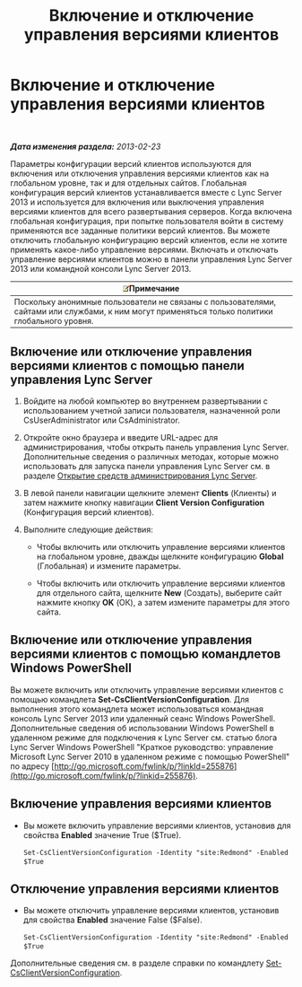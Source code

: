 ﻿---
title: Включение и отключение управления версиями клиентов
TOCTitle: Включение и отключение управления версиями клиентов
ms:assetid: 33a98cb9-a979-4bb6-afb2-512f601d7ac5
ms:mtpsurl: https://technet.microsoft.com/ru-ru/library/JJ898475(v=OCS.15)
ms:contentKeyID: 52058185
ms.date: 05/19/2016
mtps_version: v=OCS.15
ms.translationtype: HT
---

# Включение и отключение управления версиями клиентов

 

_**Дата изменения раздела:** 2013-02-23_

Параметры конфигурации версий клиентов используются для включения или отключения управления версиями клиентов как на глобальном уровне, так и для отдельных сайтов. Глобальная конфигурация версий клиентов устанавливается вместе с Lync Server 2013 и используется для включения или выключения управления версиями клиентов для всего развертывания серверов. Когда включена глобальная конфигурация, при попытке пользователя войти в систему применяются все заданные политики версий клиентов. Вы можете отключить глобальную конфигурацию версий клиентов, если не хотите применять какое-либо управление версиями. Включать и отключать управление версиями клиентов можно в панели управления Lync Server 2013 или командной консоли Lync Server 2013.

<table>
<thead>
<tr class="header">
<th><img src="images/Gg398412.note(OCS.15).gif" title="note" alt="note" />Примечание</th>
</tr>
</thead>
<tbody>
<tr class="odd">
<td>Поскольку анонимные пользователи не связаны с пользователями, сайтами или службами, к ним могут применяться только политики глобального уровня.</td>
</tr>
</tbody>
</table>


## Включение или отключение управления версиями клиентов с помощью панели управления Lync Server

1.  Войдите на любой компьютер во внутреннем развертывании с использованием учетной записи пользователя, назначенной роли CsUserAdministrator или CsAdministrator.

2.  Откройте окно браузера и введите URL-адрес для администрирования, чтобы открыть панель управления Lync Server. Дополнительные сведения о различных методах, которые можно использовать для запуска панели управления Lync Server см. в разделе [Открытие средств администрирования Lync Server](lync-server-2013-open-lync-server-administrative-tools.md).

3.  В левой панели навигации щелкните элемент **Clients** (Клиенты) и затем нажмите кнопку навигации **Client Version Configuration** (Конфигурация версий клиентов).

4.  Выполните следующие действия:
    
      - Чтобы включить или отключить управление версиями клиентов на глобальном уровне, дважды щелкните конфигурацию **Global** (Глобальная) и измените параметры.
    
      - Чтобы включить или отключить управление версиями клиентов для отдельного сайта, щелкните **New** (Создать), выберите сайт нажмите кнопку **OK** (ОК), а затем измените параметры для этого сайта.

## Включение или отключение управления версиями клиентов с помощью командлетов Windows PowerShell

Вы можете включить или отключить управление версиями клиентов с помощью командлета **Set-CsClientVersionConfiguration**. Для выполнения этого командлета может использоваться командная консоль Lync Server 2013 или удаленный сеанс Windows PowerShell. Дополнительные сведения об использовании Windows PowerShell в удаленном режиме для подключения к Lync Server см. статью блога Lync Server Windows PowerShell "Краткое руководство: управление Microsoft Lync Server 2010 в удаленном режиме с помощью PowerShell" по адресу [http://go.microsoft.com/fwlink/p/?linkId=255876](http://go.microsoft.com/fwlink/p/?linkid=255876).

## Включение управления версиями клиентов

  - Вы можете включить управление версиями клиентов, установив для свойства **Enabled** значение True ($True).
    
        Set-CsClientVersionConfiguration -Identity "site:Redmond" -Enabled $True

## Отключение управления версиями клиентов

  - Вы можете отключить управление версиями клиентов, установив для свойства **Enabled** значение False ($False).
    
        Set-CsClientVersionConfiguration -Identity "site:Redmond" -Enabled $True

Дополнительные сведения см. в разделе справки по командлету [Set-CsClientVersionConfiguration](set-csclientversionconfiguration.md).

